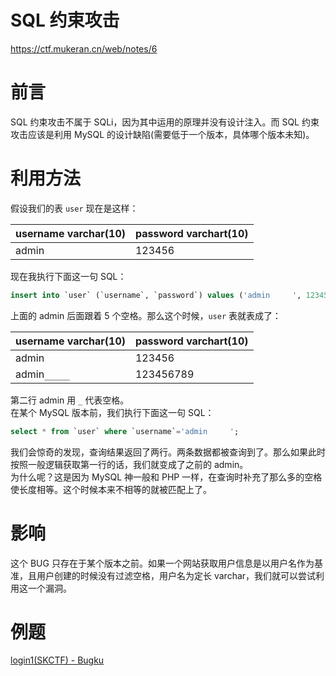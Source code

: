 <!-- SQL 约束攻击 -->
<!-- SQL 约束攻击 -->
# SQL 约束攻击

https://ctf.mukeran.cn/web/notes/6

前言
====
SQL 约束攻击不属于 SQLi，因为其中运用的原理并没有设计注入。而 SQL 约束攻击应该是利用 MySQL 的设计缺陷(需要低于一个版本，具体哪个版本未知)。

利用方法
====
假设我们的表 `user` 现在是这样：  

|username varchar(10)|password varchart(10)|
|--------|--------|
|admin|123456|

现在我执行下面这一句 SQL：
```SQL
insert into `user` (`username`, `password`) values ('admin     ', 123456789);
```
上面的 admin 后面跟着 5 个空格。那么这个时候，`user` 表就表成了：  

|username varchar(10)|password varchart(10)|
|--------|--------|
|admin|123456|
|admin`_____`|123456789|

第二行 admin 用 `_` 代表空格。  
在某个 MySQL 版本前，我们执行下面这一句 SQL：
```SQL
select * from `user` where `username`='admin     ';
```
我们会惊奇的发现，查询结果返回了两行。两条数据都被查询到了。那么如果此时按照一般逻辑获取第一行的话，我们就变成了之前的 admin。  
为什么呢？这是因为 MySQL 神一般和 PHP 一样，在查询时补充了那么多的空格使长度相等。这个时候本来不相等的就被匹配上了。

影响
====
这个 BUG 只存在于某个版本之前。如果一个网站获取用户信息是以用户名作为基准，且用户创建的时候没有过滤空格，用户名为定长 varchar，我们就可以尝试利用这一个漏洞。

例题
====
[login1(SKCTF) - Bugku](http://ctf.bugku.com/challenges#login1(SKCTF) "前往Bugku")
